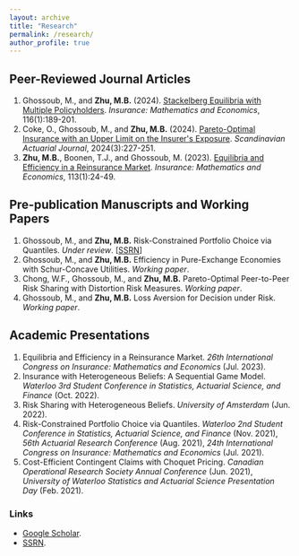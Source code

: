 ```yaml
---
layout: archive
title: "Research"
permalink: /research/
author_profile: true
---
```


## Peer-Reviewed Journal Articles

1. Ghossoub, M., and **Zhu, M.B.** (2024). [Stackelberg Equilibria with Multiple Policyholders](https://doi.org/10.1016/j.insmatheco.2024.02.008). _Insurance: Mathematics and Economics_, 116(1):189-201.
1. Coke, O., Ghossoub, M., and **Zhu, M.B.** (2024). [Pareto-Optimal Insurance with an Upper Limit on the Insurer's Exposure](https://doi.org/10.1080/03461238.2023.2239533). _Scandinavian Actuarial Journal_, 2024(3):227-251.
1. **Zhu, M.B.**, Boonen, T.J., and Ghossoub, M. (2023). [Equilibria and Efficiency in a Reinsurance Market](https://doi.org/10.1016/j.insmatheco.2023.07.004). _Insurance: Mathematics and Economics_, 113(1):24-49.

## Pre-publication Manuscripts and Working Papers

1. Ghossoub, M., and **Zhu, M.B.** Risk-Constrained Portfolio Choice via Quantiles. _Under review_. \[[SSRN](https://papers.ssrn.com/sol3/papers.cfm?abstract_id=4580211)\]
1. Ghossoub, M., and **Zhu, M.B.** Efficiency in Pure-Exchange Economies with Schur-Concave Utilities. _Working paper_.
1. Chong, W.F., Ghossoub, M., and **Zhu, M.B.** Pareto-Optimal Peer-to-Peer Risk Sharing with Distortion Risk Measures. _Working paper_.
1. Ghossoub, M., and **Zhu, M.B.** Loss Aversion for Decision under Risk. _Working paper_.

## Academic Presentations

1. Equilibria and Efficiency in a Reinsurance Market. _26th International Congress on Insurance: Mathematics and Economics_ (Jul. 2023).
1. Insurance with Heterogeneous Beliefs: A Sequential Game Model. _Waterloo 3rd Student Conference in Statistics, Actuarial Science, and Finance_ (Oct. 2022).
1. Risk Sharing with Heterogeneous Beliefs. _University of Amsterdam_ (Jun. 2022).
1. Risk-Constrained Portfolio Choice via Quantiles. _Waterloo 2nd Student Conference in Statistics, Actuarial Science, and Finance_ (Nov. 2021), _56th Actuarial Research Conference_ (Aug. 2021), _24th International Congress on Insurance: Mathematics and Economics_ (Jul. 2021).
1. Cost-Efficient Contingent Claims with Choquet Pricing. _Canadian Operational Research Society Annual Conference_ (Jun. 2021), _University of Waterloo Statistics and Actuarial Science Presentation Day_ (Feb. 2021).

### Links

* [Google Scholar](https://scholar.google.ca/citations?user=icVQeggAAAAJ&hl=en&oi=sra).
* [SSRN](https://papers.ssrn.com/sol3/cf_dev/AbsByAuth.cfm?per_id=3826136).
